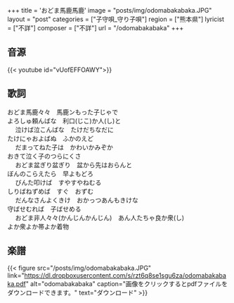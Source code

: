 +++
title = 'おどま馬鹿馬鹿'
image = "posts/img/odomabakabaka.JPG"
layout = "post"
categories = ["子守唄_守り子唄"]
region = ["熊本県"]
lyricist = ["不詳"]
composer = ["不詳"]
url = "/odomabakabaka"
+++

## 音源
{{< youtube id="vUofEFFOAWY">}}

## 歌詞
おどま馬鹿々々　馬鹿ンもった子じゃで  
よろしゅ頼んばな　利口(じこ)か人(し)と  
　
泣けば泣こんばな　たけだちなだに  
たけにゃおよばぬ　ふかのえど  
　
だまってねた子は　かわいかみぞか  
おきて泣く子のつらにくさ  
　
おどま盆ぎり盆ぎり　盆から先はおらんと  
ぼんのこらえたら　早よもどろ  
　
びんた叩けば　すやすやねむる  
しりばねずめば　すぐ　おずむ  
　
だんなさんよくきけ　おかっつあんもきけな  
守ばせむれば　子ばせめる  
　
おどま非人々々(かんじんかんじん)　あん人たちゃ良か衆(し)  
よか衆よか帯よか着物  


## 楽譜
{{< figure src="/posts/img/odomabakabaka.JPG" link="https://dl.dropboxusercontent.com/s/rzt6q8se1sgu6za/odomabakabaka.pdf" alt="odomabakabaka" caption="画像をクリックするとpdfファイルをダウンロードできます。" text="ダウンロード" >}}